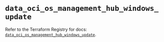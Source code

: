 # `data_oci_os_management_hub_windows_update`

Refer to the Terraform Registry for docs: [`data_oci_os_management_hub_windows_update`](https://registry.terraform.io/providers/oracle/oci/6.18.0/docs/data-sources/os_management_hub_windows_update).
